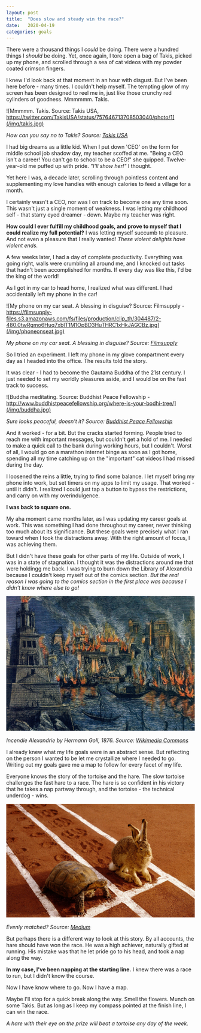 ```yaml
---
layout: post
title:  "Does slow and steady win the race?"
date:   2020-04-19
categories: goals
---
```

There were a thousand things I *could* be doing. There were a hundred things I *should* be doing. Yet, once again, I tore open a bag of Takis, picked up my phone, and scrolled through a sea of cat videos with my powder coated crimson fingers.

I knew I'd look back at that moment in an hour with disgust. But I've been here before - many times. I couldn't help myself. The tempting glow of my screen has been designed to reel me in, just like those crunchy red cylinders of goodness. Mmmmmm. Takis.

![Mmmmm. Takis. Source: Takis USA, https://twitter.com/TakisUSA/status/757646713708503040/photo/1](/img/takis.jpg)

*How can you say no to Takis? Source: [Takis USA](https://twitter.com/TakisUSA/status/757646713708503040/photo/1)*

I had big dreams as a little kid. When I put down 'CEO' on the form for middle school job shadow day, my teacher scoffed at me. "Being a CEO isn't a career! You can't go to school to be a CEO!" she quipped. Twelve-year-old me puffed up with pride. *"I'll show her!"* I thought. 

Yet here I was, a decade later, scrolling through pointless content and supplementing my love handles with enough calories to feed a village for a month.

I certainly wasn't a CEO, nor was I on track to become one any time soon. This wasn't just a single moment of weakness. I was letting my childhood self - that starry eyed dreamer - down. Maybe my teacher was right.

**How could I ever fulfill my childhood goals, and prove to myself that I could realize my full potential?** I was letting myself succumb to pleasure. And not even a pleasure that I really wanted! *These violent delights have violent ends.*

A few weeks later, I had a day of complete productivity. Everything was going right, walls were crumbling all around me, and I knocked out tasks that hadn't been accomplished for months. If every day was like this, I'd be the king of the world!

As I got in my car to head home, I realized what was different. I had accidentally left my phone in the car!

![My phone on my car seat. A blessing in disguise? Source: Filmsupply - https://filmsupply-files.s3.amazonaws.com/fs/files/production/clip_th/304487/2-480.0twRgmo6Huq7xblT1M1OpBD3HuTHRC1xHkJAGCBz.jpg](/img/phoneonseat.jpg)

*My phone on my car seat. A blessing in disguise? Source: [Filmsupply](https://filmsupply-files.s3.amazonaws.com/fs/files/production/clip_th/304487/2-480.0twRgmo6Huq7xblT1M1OpBD3HuTHRC1xHkJAGCBz.jpg)*

So I tried an experiment. I left my phone in my glove compartment every day as I headed into the office. The results told the story.

It was clear - I had to become the Gautama Buddha of the 21st century. I just needed to set my worldly pleasures aside, and I would be on the fast track to success.

![Buddha meditating. Source: Buddhist Peace Fellowship - http://www.buddhistpeacefellowship.org/where-is-your-bodhi-tree/](/img/buddha.jpg)

*Sure looks peaceful, doesn't it? Source: [Buddhist Peace Fellowship](http://www.buddhistpeacefellowship.org/where-is-your-bodhi-tree/)*

And it worked - for a bit. But the cracks started forming. People tried to reach me with important messages, but couldn't get a hold of me. I needed to make a quick call to the bank during working hours, but I couldn't. Worst of all, I would go on a marathon internet binge as soon as I got home, spending all my time catching up on the "important" cat videos I had missed during the day.

I loosened the reins a little, trying to find some balance. I let myself bring my phone into work, but set timers on my apps to limit my usage. That worked - until it didn't. I realized I could just tap a button to bypass the restrictions, and carry on with my overindulgence.

**I was back to square one.**

My aha moment came months later, as I was updating my career goals at work. This was something I had done throughout my career, never thinking too much about its significance. But these goals were precisely what I ran toward when I took the distractions away. With the right amount of focus, I was achieving them. 

But I didn't have these goals for other parts of my life. Outside of work, I was in a state of stagnation. I thought it was the distractions around me that were holdingg me back. I was trying to burn down the Library of Alexandria because I couldn't keep myself out of the comics section. *But the real reason I was going to the comics section in the first place was because I didn't know where else to go!*

![The Library of Alexandria burning](/img/libraryofalexandria.jpg)

*Incendie Alexandrie by Hermann Goll, 1876. Source: [Wikimedia Commons](https://commons.wikimedia.org/wiki/File:Incendie_Alexandrie_by_Hermann_Goll_1876.jpg)*

I already knew what my life goals were in an abstract sense. But reflecting on the person I wanted to be let me crystallize where I needed to go. Writing out my goals gave me a map to follow for every facet of my life. 

Everyone knows the story of the tortoise and the hare. The slow tortoise challenges the fast hare to a race. The hare is so confident in his victory that he takes a nap partway through, and the tortoise - the technical underdog - wins.

![The tortoise and the hare](/img/tortoiseandhare.jpg)

*Evenly matched? Source: [Medium](https://medium.com/@kristw/how-long-could-the-hare-in-the-tortoise-and-the-hare-sleep-fe82a36bc644)*

But perhaps there is a different way to look at this story. By all accounts, the hare should have won the race. He was a high achiever, naturally gifted at running. His mistake was that he let pride go to his head, and took a nap along the way. 

**In my case, I've been napping at the starting line.** I knew there was a race to run, but I didn't know the course. 

Now I have know where to go. Now I have a map.

Maybe I'll stop for a quick break along the way. Smell the flowers. Munch on some Takis. But as long as I keep my compass pointed at the finish line, I can win the race.

*A hare with their eye on the prize will beat a tortoise any day of the week.*